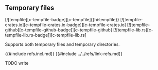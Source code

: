 ## Temporary files

[![tempfile][c-tempfile-badge]][c-tempfile]{{hi:tempfile}}
[![tempfile-crates.io][c-tempfile-crates.io-badge]][c-tempfile-crates.io]
[![tempfile-github][c-tempfile-github-badge]][c-tempfile-github]
[![tempfile-lib.rs][c-tempfile-lib.rs-badge]][c-tempfile-lib.rs]

Supports both temporary files and temporary directories.

{{#include refs.incl.md}}
{{#include ../../refs/link-refs.md}}

<div class="hidden">
TODO write
</div>
